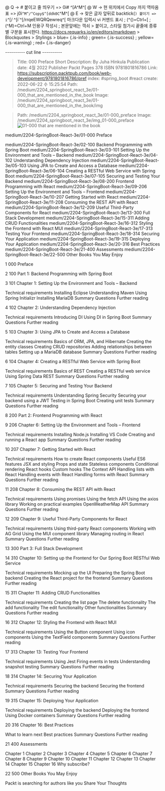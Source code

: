 @ Q -> # 붙이고 줄 띄우기 => 0i# ^[A^M^[
@ W -> 현 위치에서 Copy 까지 역따옴표 => j0i```^M^/^Copy$^[ddk0C```^M^[
@ E -> 찾은 글자 앞뒤로 backtick(`) 붙이기 => i`^[/ ^[i`^[/rrqeEWQRQewreq^[
    마크다운 입력시 vi 커맨드 표시 ; (^{)=Ctrl+[ ; (^M)=Ctrl+M
    인용구 작성시 ; 본문앞에는 꺽쇠 > 붙이고, 스타일 첨가시 끝줄에 종류별 구분을 표시한다.
    https://docs.requarks.io/en/editors/markdown > Blockquotes > Stylings >
    blue= {.is-info} ; green= {.is-success} ; yellow= {.is-warning} ; red= {.is-danger}

---------- cut line ----------


> Title: 000 Preface
> Short Description: By Juha Hinkula Publication date: 4월 2022 Publisher Packt Pages 378 ISBN 9781801816786
> Link: https://subscription.packtpub.com/book/web-development/9781801816786/pref
> index: #spring_boot #react
> create: 2022-06-22 수 15:25:54
> Path: /medium/2204_springboot_react_3e/01-000_that_are_mentioned_in_the_book
> Image: /medium/2204_springboot_react_3e/01-000_that_are_mentioned_in_the_book/img

> Path: /medium/2204_springboot_react_3e/01-000_preface
> Image: /medium/2204_springboot_react_3e/img_01-000_preface
![ 01-000 that are mentioned in the book ](/medium/2204_springboot_react_3e/img/01-000_that_are_mentioned_in_the_book.png)


medium/2204-SpringBoot-React-3e/01-000 Preface

medium/2204-SpringBoot-React-3e/02-100 Backend Programming with Spring Boot
medium/2204-SpringBoot-React-3e/03-101 Setting Up the Environment and Tools – Backend
medium/2204-SpringBoot-React-3e/04-102 Understanding Dependency Injection
medium/2204-SpringBoot-React-3e/05-103 Using JPA to Create and Access a Database
medium/2204-SpringBoot-React-3e/06-104 Creating a RESTful Web Service with Spring Boot
medium/2204-SpringBoot-React-3e/07-105 Securing and Testing Your Backend
medium/2204-SpringBoot-React-3e/08-200 Frontend Programming with React
medium/2204-SpringBoot-React-3e/09-206 Setting Up the Environment and Tools – Frontend
medium/2204-SpringBoot-React-3e/10-207 Getting Started with React
medium/2204-SpringBoot-React-3e/11-208 Consuming the REST API with React
medium/2204-SpringBoot-React-3e/12-209 Useful Third-Party Components for React
medium/2204-SpringBoot-React-3e/13-300 Full Stack Development
medium/2204-SpringBoot-React-3e/15-311 Adding CRUD Functionalities
medium/2204-SpringBoot-React-3e/16-312 Styling the Frontend with React MUI
medium/2204-SpringBoot-React-3e/17-313 Testing Your Frontend
medium/2204-SpringBoot-React-3e/18-314 Securing Your Application
medium/2204-SpringBoot-React-3e/19-315 Deploying Your Application
medium/2204-SpringBoot-React-3e/20-316 Best Practices
medium/2204-SpringBoot-React-3e/21-400 Assessments
medium/2204-SpringBoot-React-3e/22-500 Other Books You May Enjoy



1 000 Preface

2 100 Part 1: Backend Programming with Spring Boot

3 101 Chapter 1: Setting Up the Environment and Tools – Backend

Technical requirements
Installing Eclipse
Understanding Maven
Using Spring Initializr
Installing MariaDB
Summary
Questions
Further reading

4 102 Chapter 2: Understanding Dependency Injection

Technical requirements
Introducing DI
Using DI in Spring Boot
Summary
Questions
Further reading

5 103 Chapter 3: Using JPA to Create and Access a Database

Technical requirements
Basics of ORM, JPA, and Hibernate
Creating the entity classes
Creating CRUD repositories
Adding relationships between tables
Setting up a MariaDB database
Summary
Questions
Further reading

6 104 Chapter 4: Creating a RESTful Web Service with Spring Boot

Technical requirements
Basics of REST
Creating a RESTful web service
Using Spring Data REST
Summary
Questions
Further reading

7 105 Chapter 5: Securing and Testing Your Backend

Technical requirements
Understanding Spring Security
Securing your backend using a JWT
Testing in Spring Boot
Creating unit tests
Summary
Questions
Further reading

8 200 Part 2: Frontend Programming with React

9 206 Chapter 6: Setting Up the Environment and Tools – Frontend

Technical requirements
Installing Node.js
Installing VS Code
Creating and running a React app
Summary
Questions
Further reading

10 207 Chapter 7: Getting Started with React

Technical requirements
How to create React components
Useful ES6 features
JSX and styling
Props and state
Stateless components
Conditional rendering
React hooks
Custom hooks
The Context API
Handling lists with React
Handling events with React
Handling forms with React
Summary
Questions
Further reading

11 208 Chapter 8: Consuming the REST API with React

Technical requirements
Using promises
Using the fetch API
Using the axios library
Working on practical examples
OpenWeatherMap API
Summary
Questions
Further reading

12 209 Chapter 9: Useful Third-Party Components for React

Technical requirements
Using third-party React components
Working with AG Grid
Using the MUI component library
Managing routing in React
Summary
Questions
Further reading

13 300 Part 3: Full Stack Development

14 310 Chapter 10: Setting up the Frontend for Our Spring Boot RESTful Web Service

Technical requirements
Mocking up the UI
Preparing the Spring Boot backend
Creating the React project for the frontend
Summary
Questions
Further reading

15 311 Chapter 11: Adding CRUD Functionalities

Technical requirements
Creating the list page
The delete functionality
The add functionality
The edit functionality
Other functionalities
Summary
Questions
Further reading

16 312 Chapter 12: Styling the Frontend with React MUI

Technical requirements
Using the Button component
Using icon components
Using the TextField components
Summary
Questions
Further reading

17 313 Chapter 13: Testing Your Frontend

Technical requirements
Using Jest
Firing events in tests
Understanding snapshot testing
Summary
Questions
Further reading

18 314 Chapter 14: Securing Your Application

Technical requirements
Securing the backend
Securing the frontend
Summary
Questions
Further reading

19 315 Chapter 15: Deploying Your Application

Technical requirements
Deploying the backend
Deploying the frontend
Using Docker containers
Summary
Questions
Further reading

20 316 Chapter 16: Best Practices

What to learn next
Best practices
Summary
Questions
Further reading

21 400 Assessments

Chapter 1
Chapter 2
Chapter 3
Chapter 4
Chapter 5
Chapter 6
Chapter 7
Chapter 8
Chapter 9
Chapter 10
Chapter 11
Chapter 12
Chapter 13
Chapter 14
Chapter 15
Chapter 16
Why subscribe?

22 500 Other Books You May Enjoy

Packt is searching for authors like you
Share Your Thoughts
